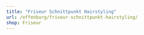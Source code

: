 ```yaml
---
title: "Friseur Schnittpunkt Hairstyling"
url: /offenburg/friseur-schnittpunkt-hairstyling/
shop: Friseur
---
```

